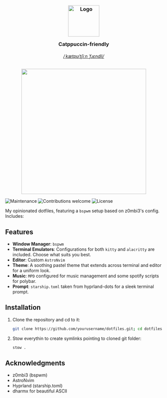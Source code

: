 <h3 align="center">
	<img src="https://raw.githubusercontent.com/catppuccin/catppuccin/main/assets/logos/exports/1544x1544_circle.png" width="100" alt="Logo"/><br/>
	<img src="https://raw.githubusercontent.com/catppuccin/catppuccin/main/assets/misc/transparent.png" height="30" width="0px"/>
	Catppuccin-friendly
	<img src="https://raw.githubusercontent.com/catppuccin/catppuccin/main/assets/misc/transparent.png" height="30" width="0px"/>
</h3>

<h6 align="center">
  <a href="http://ipa-reader.xyz/?text=%CB%8Ck%C3%A6tp%CA%8A%CB%88t%CA%83i%CB%90n">/ˌkætpʊˈtʃiːn ˈfɹɛndli/</a>
</h6>

<p align="center">
  <img src="https://raw.githubusercontent.com/catppuccin/catppuccin/main/assets/palette/macchiato.png" width="400" />
</p>


![Maintenance](https://img.shields.io/maintenance/yes/2024) ![Contributions welcome](https://img.shields.io/badge/contributions-welcome-brightgreen.svg) ![License](https://img.shields.io/github/license/yourusername/dotfiles)


My opinionated dotfiles, featuring a `bspwm` setup based on z0mbi3's config. Includes:

## Features

- **Window Manager**: `bspwm`
- **Terminal Emulators**: Configurations for both `kitty` and `alacritty` are included. Choose what suits you best.
- **Editor**: Custom `AstroNvim`
- **Theme**: A soothing pastel theme that extends across terminal and editor for a uniform look.
- **Music**: `MPD` configured for music management and some spotify scripts for polybar.
- **Prompt**: `starship.toml` taken from hyprland-dots for a sleek terminal prompt.

## Installation


1. Clone the repository and cd to it:
   ```bash
   git clone https://github.com/yourusername/dotfiles.git; cd dotfiles
   
2. Stow everythin to create symlinks pointing to cloned git folder:

    ```bash
    stow .
    ```
    
## Acknowledgments

- z0mbi3 (bspwm)
- AstroNvim
- Hyprland (starship.toml)
- dharmx for beautiful ASCII
